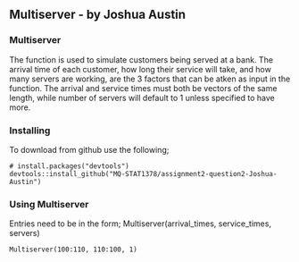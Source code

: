 ## Multiserver - by Joshua Austin



### Multiserver

The function is used to simulate customers being served at a bank.
The arrival time of each customer, how long their service will take, and how many servers are working, are the 3 factors that can be atken as input in the function. The arrival and service times must both be vectors of the same length, while number of servers will default to 1 unless specified to have more.



### Installing
To download from github use the following;
```{r install}
# install.packages("devtools")
devtools::install_github("MQ-STAT1378/assignment2-question2-Joshua-Austin")
```

### Using Multiserver
Entries need to be in the form;
Multiserver(arrival_times, service_times, servers)

```{r}
Multiserver(100:110, 110:100, 1)
```


